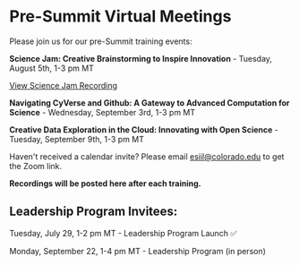 # Pre-Summit Virtual Meetings

Please join us for our pre-Summit training events:

**Science Jam: Creative Brainstorming to Inspire Innovation** - Tuesday, August 5th, 1-3 pm MT 

[View Science Jam Recording](https://o365coloradoedu.sharepoint.com/:v:/s/CIRES-ESIIL/EaoXm3tJQXNKtfuT739q8-MBUsGtu6KQhdxOacLn4Ncf5w?e=xX8s51)

**Navigating CyVerse and Github: A Gateway to Advanced Computation for Science** - Wednesday, September 3rd, 1-3 pm MT  

**Creative Data Exploration in the Cloud: Innovating with Open Science** - Tuesday, September 9th, 1-3 pm MT 

Haven't received a calendar invite? Please email esiil@colorado.edu to get the Zoom link.

**Recordings will be posted here after each training.**

## Leadership Program Invitees:

Tuesday, July 29, 1-2 pm MT - Leadership Program Launch ✅

Monday, September 22, 1-4 pm MT - Leadership Program (in person)
